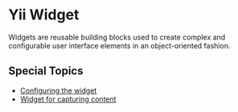 # Yii Widget

Widgets are reusable building blocks used to create complex and configurable user interface elements in
an object-oriented fashion.

## Special Topics

- [Configuring the widget](widget-configuring.md)
- [Widget for capturing content](widget-for-capturing-content.md)
